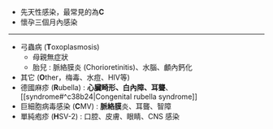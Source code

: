 - 先天性感染，最常見的為**C**
- 懷孕三個月內感染
***
- 弓蟲病 (**T**oxoplasmosis)
	- 母親無症狀
	- 胎兒 : 脈絡膜炎 (Chorioretinitis)、水腦、顱內鈣化
- 其它 (**O**ther，梅毒、水痘、HIV等) 
- 德國麻疹 (**R**ubella) : **心臟畸形、白內障、耳聾**、[[syndrome#^c38b24|Congenital rubella syndrome]]
- 巨細胞病毒感染 (**C**MV) : **脈絡膜**炎、耳聾、智障
- 單純疱疹 (**H**SV-2) : 口腔、皮膚、眼睛、CNS 感染